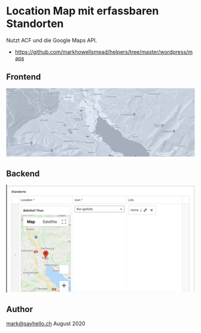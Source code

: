 # Location Map mit erfassbaren Standorten

Nutzt ACF und die Google Maps API.

* https://github.com/markhowellsmead/helpers/tree/master/wordpress/maps

## Frontend

![Preview Frontend](./location-map-frontend.jpg)

## Backend

![Preview Frontend](./location-map-backend.jpg)

## Author

mark@sayhello.ch August 2020
